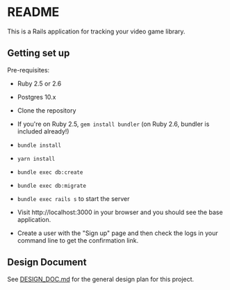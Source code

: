 # README

This is a Rails application for tracking your video game library.

## Getting set up

Pre-requisites:
- Ruby 2.5 or 2.6
- Postgres 10.x

- Clone the repository
- If you're on Ruby 2.5, `gem install bundler` (on Ruby 2.6, bundler is included already!)
- `bundle install`
- `yarn install`
- `bundle exec db:create`
- `bundle exec db:migrate`
- `bundle exec rails s` to start the server
- Visit http://localhost:3000 in your browser and you should see the base application.
- Create a user with the "Sign up" page and then check the logs in your command line to get the confirmation link.

## Design Document

See [DESIGN_DOC.md](DESIGN_DOC.md) for the general design plan for this project.
